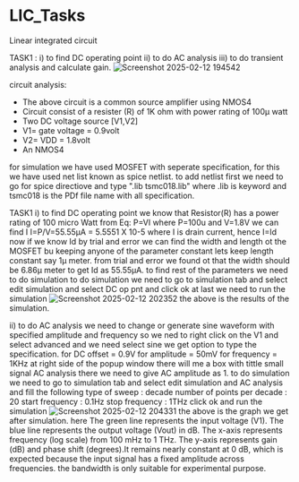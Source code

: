 # LIC_Tasks
Linear integrated circuit 


TASK1 : i) to find DC operating point
        ii) to do AC analysis
        iii) to do transient analysis and calculate gain.
![Screenshot 2025-02-12 194542](https://github.com/user-attachments/assets/98fd84ea-4e0f-40a0-a52f-e8323b9089a1)
 
circuit analysis:
* The above circuit is a common source amplifier using NMOS4
* Circuit consist of a resister (R) of 1K ohm with power rating of 100µ  watt
* Two DC voltage source [V1,V2]
* V1= gate voltage = 0.9volt
* V2= VDD = 1.8volt
* An NMOS4

for simulation we have used MOSFET with seperate specification, for this we have used net list known as spice netlist.
to add netlist first we need to go for spice directiove and type ".lib tsmc018.lib" where .lib  is keyword and tsmc018 is the PDf file name with all specification.

TASK1
i) to find DC operating point 
  we know that Resistor(R) has a power rating of 100 micro Watt 
  from Eq: P=VI
  where P=100u and V=1.8V we can find I 
  I=P/V=55.55µA = 5.5551 X 10-5
  where I is drain current, hence I=Id
  now if we know Id by trial and error we can find the width and length ot the MOSFET bu keeping anyone of the parameter constant
  lets keep length constant say 1µ meter. from trial and error we found ot that the width should be 6.86µ meter to get Id as 55.55µA.
  to find rest of the parameters we need to do simulation 
  to do simulation we need to go to simulation tab and select edit simulation and select DC op pnt and click ok 
  at last we need to run the simulation 
  ![Screenshot 2025-02-12 202352](https://github.com/user-attachments/assets/6229cd2c-ae6d-4e29-a4f8-a1738ff835fb)
  the above is the results of the simulation.

ii) to do AC analysis
  we need to change or generate sine waveform with specified amplitude and frequency 
  so we ned to right click on the V1 and select advanced and we need select sine we get option to type the specification.
  for DC offset = 0.9V
  for amplitude = 50mV
  for frequency = 1KHz
  at right side of the popup window there will me a box with tittle small signal AC analysis there we need to give AC amplitude as 1.
   to do simulation we need to go to simulation tab and select edit simulation and AC analysis and fill the following
type of sweep : decade
number of points per decade : 20
start frequency : 0.1Hz
stop frequency : 1THz
  click ok and run the simulation 
  ![Screenshot 2025-02-12 204331](https://github.com/user-attachments/assets/3613296c-bffc-4f41-b146-4acc5a1f342e)
  the above is the graph we get after simulation.
  here
  The green line represents the input voltage (V1).
  The blue line represents the output voltage (Vout) in dB.
  The x-axis represents frequency (log scale) from 100 mHz to 1 THz. 
  The y-axis represents gain (dB) and phase shift (degrees).It remains nearly constant at 0 dB, which is expected because the input signal has a fixed amplitude across frequencies.
   the bandwidth is only suitable for experimental purpose.     

